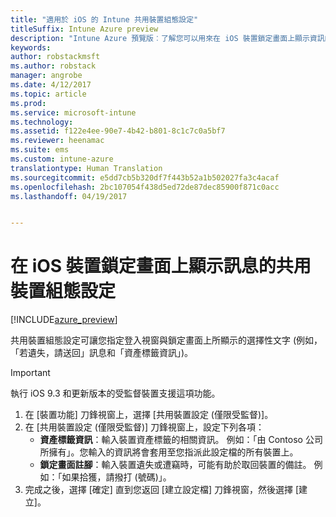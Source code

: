 ```yaml
---
title: "適用於 iOS 的 Intune 共用裝置組態設定"
titleSuffix: Intune Azure preview
description: "Intune Azure 預覽版︰了解您可以用來在 iOS 裝置鎖定畫面上顯示資訊的 Intune 設定。"
keywords: 
author: robstackmsft
ms.author: robstack
manager: angrobe
ms.date: 4/12/2017
ms.topic: article
ms.prod: 
ms.service: microsoft-intune
ms.technology: 
ms.assetid: f122e4ee-90e7-4b42-b801-8c1c7c0a5bf7
ms.reviewer: heenamac
ms.suite: ems
ms.custom: intune-azure
translationtype: Human Translation
ms.sourcegitcommit: e5dd7cb5b320df7f443b52a1b502027fa3c4acaf
ms.openlocfilehash: 2bc107054f438d5ed72de87dec85900f871c0acc
ms.lasthandoff: 04/19/2017


---
```


# <a name="shared-device-configuration-settings-to-display-messages-on-the-ios-device-lock-screen"></a>在 iOS 裝置鎖定畫面上顯示訊息的共用裝置組態設定

[!INCLUDE[azure_preview](../includes/azure_preview.md)]

共用裝置組態設定可讓您指定登入視窗與鎖定畫面上所顯示的選擇性文字 (例如，「若遺失，請送回」訊息和「資產標籤資訊」)。 

>[!IMPORTANT]
> 執行 iOS 9.3 和更新版本的受監督裝置支援這項功能。

1. 在 [裝置功能] 刀鋒視窗上，選擇 [共用裝置設定 (僅限受監督)]。
2. 在 [共用裝置設定 (僅限受監督)] 刀鋒視窗上，設定下列各項：
    - **資產標籤資訊**：輸入裝置資產標籤的相關資訊。 例如：「由 Contoso 公司所擁有」。您輸入的資訊將會套用至您指派此設定檔的所有裝置上。
    - **鎖定畫面註腳**：輸入裝置遺失或遭竊時，可能有助於取回裝置的備註。 例如：「如果拾獲，請撥打 (號碼)」。
3. 完成之後，選擇 [確定] 直到您返回 [建立設定檔] 刀鋒視窗，然後選擇 [建立]。 

